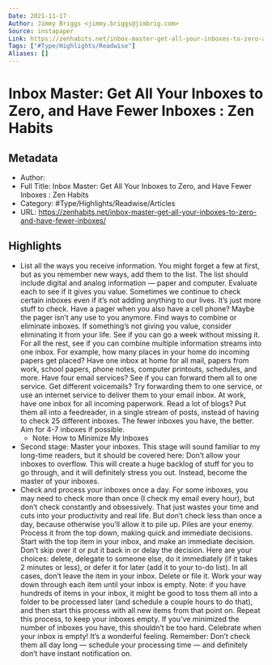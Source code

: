 ```yaml
---
Date: 2021-11-17
Author: Jimmy Briggs <jimmy.briggs@jimbrig.com>
Source: instapaper
Link: https://zenhabits.net/inbox-master-get-all-your-inboxes-to-zero-and-have-fewer-inboxes/
Tags: ["#Type/Highlights/Readwise"]
Aliases: []
---
```

# Inbox Master: Get All Your Inboxes to Zero, and Have Fewer Inboxes : Zen Habits

## Metadata
- Author: 
- Full Title: Inbox Master: Get All Your Inboxes to Zero, and Have Fewer Inboxes : Zen Habits
- Category: #Type/Highlights/Readwise/Articles
- URL: https://zenhabits.net/inbox-master-get-all-your-inboxes-to-zero-and-have-fewer-inboxes/

## Highlights
- List all the ways you receive information. You might forget a few at first, but as you remember new ways, add them to the list. The list should include digital and analog information — paper and computer.
  Evaluate each to see if it gives you value. Sometimes we continue to check certain inboxes even if it’s not adding anything to our lives. It’s just more stuff to check. Have a pager when you also have a cell phone? Maybe the pager isn’t any use to you anymore.
  Find ways to combine or eliminate inboxes. If something’s not giving you value, consider eliminating it from your life. See if you can go a week without missing it. For all the rest, see if you can combine multiple information streams into one inbox. For example, how many places in your home do incoming papers get placed? Have one inbox at home for all mail, papers from work, school papers, phone notes, computer printouts, schedules, and more. Have four email services? See if you can forward them all to one service. Get different voicemails? Try forwarding them to one service, or use an internet service to deliver them to your email inbox. At work, have one inbox for all incoming paperwork. Read a lot of blogs? Put them all into a feedreader, in a single stream of posts, instead of having to check 25 different inboxes. The fewer inboxes you have, the better. Aim for 4-7 inboxes if possible.
    - Note: How to Minimize My Inboxes
- Second stage: Master your inboxes. This stage will sound familiar to my long-time readers, but it should be covered here: Don’t allow your inboxes to overflow. This will create a huge backlog of stuff for you to go through, and it will definitely stress you out. Instead, become the master of your inboxes.
- Check and process your inboxes once a day. For some inboxes, you may need to check more than once (I check my email every hour), but don’t check constantly and obsessively. That just wastes your time and cuts into your productivity and real life. But don’t check less than once a day, because otherwise you’ll allow it to pile up. Piles are your enemy.
  Process it from the top down, making quick and immediate decisions. Start with the top item in your inbox, and make an immediate decision. Don’t skip over it or put it back in or delay the decision. Here are your choices: delete, delegate to someone else, do it immediately (if it takes 2 minutes or less), or defer it for later (add it to your to-do list). In all cases, don’t leave the item in your inbox. Delete or file it. Work your way down through each item until your inbox is empty. Note: if you have hundreds of items in your inbox, it might be good to toss them all into a folder to be processed later (and schedule a couple hours to do that), and then start this process with all new items from that point on.
  Repeat this process, to keep your inboxes empty. If you’ve minimized the number of inboxes you have, this shouldn’t be too hard. Celebrate when your inbox is empty! It’s a wonderful feeling. Remember: Don’t check them all day long — schedule your processing time — and definitely don’t have instant notification on.
